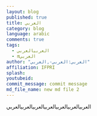 ```yaml
---
layout: blog
published: true
title: العربي
category: blog
language: arabic
comments: true
tags: 
  - العربيالعربي
  - mالعربي
author: "العربي:العربي-,العربي"
affiliation: IFPRI
splash: 
youtubeid: 
commit_message: commit message
md_file_name: new md file 2 
---
```

العربيالعربيالعربيالعربيالعربيالعربيالعربي